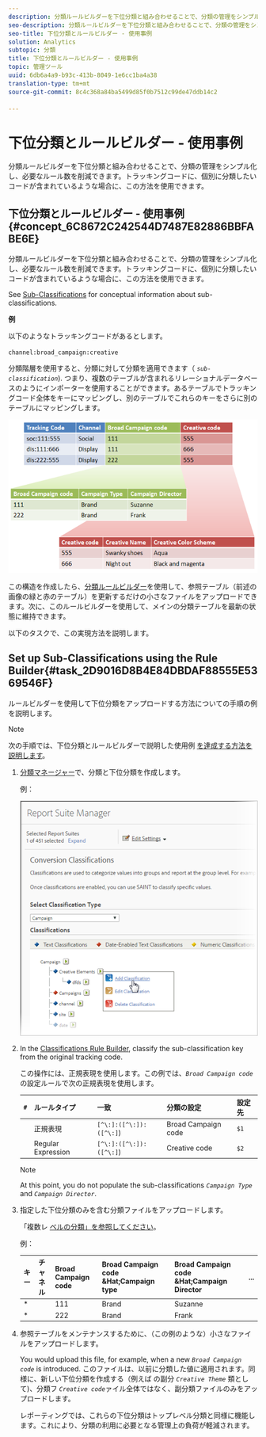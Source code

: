 ```yaml
---
description: 分類ルールビルダーを下位分類と組み合わせることで、分類の管理をシンプル化し、必要なルール数を削減できます。トラッキングコードに、個別に分類したいコードが含まれているような場合に、この方法を使用できます。
seo-description: 分類ルールビルダーを下位分類と組み合わせることで、分類の管理をシンプル化し、必要なルール数を削減できます。トラッキングコードに、個別に分類したいコードが含まれているような場合に、この方法を使用できます。
seo-title: 下位分類とルールビルダー - 使用事例
solution: Analytics
subtopic: 分類
title: 下位分類とルールビルダー - 使用事例
topic: 管理ツール
uuid: 6db6a4a9-b93c-413b-8049-1e6cc1ba4a38
translation-type: tm+mt
source-git-commit: 8c4c368a84ba5499d85f0b7512c99de47ddb14c2

---
```



# 下位分類とルールビルダー - 使用事例

分類ルールビルダーを下位分類と組み合わせることで、分類の管理をシンプル化し、必要なルール数を削減できます。トラッキングコードに、個別に分類したいコードが含まれているような場合に、この方法を使用できます。

## 下位分類とルールビルダー - 使用事例 {#concept_6C8672C242544D7487E82886BBFABE6E}

分類ルールビルダーを下位分類と組み合わせることで、分類の管理をシンプル化し、必要なルール数を削減できます。トラッキングコードに、個別に分類したいコードが含まれているような場合に、この方法を使用できます。

See [Sub-Classifications](/help/components/c-classifications2/c-sub-classifications.md) for conceptual information about sub-classifications.

**例**

以下のようなトラッキングコードがあるとします。

`channel:broad_campaign:creative`

分類階層を使用すると、分類に対して分類を適用できます（ *`sub-classification`*). つまり、複数のテーブルが含まれるリレーショナルデータベースのようにインポーターを使用することができます。あるテーブルでトラッキングコード全体をキーにマッピングし、別のテーブルでこれらのキーをさらに別のテーブルにマッピングします。

![](assets/sub_class_table.png)

この構造を作成したら、[分類ルールビルダー](/help/components/c-classifications2/crb/classification-rule-builder.md)を使用して、参照テーブル（前述の画像の緑と赤のテーブル）を更新するだけの小さなファイルをアップロードできます。次に、このルールビルダーを使用して、メインの分類テーブルを最新の状態に維持できます。

以下のタスクで、この実現方法を説明します。

## Set up Sub-Classifications using the Rule Builder{#task_2D9016D8B4E84DBDAF88555E5369546F}

<!-- 

t_rule_builder_subclass.xml

 -->

ルールビルダーを使用して下位分類をアップロードする方法についての手順の例を説明します。

>[!NOTE]
>
> 次の手順では、下位分類とルールビルダーで説明した使用例 [を達成する方法を説明します](/help/components/c-classifications2/crb/sub-classification-rule-builder.md)。

1. [分類マネージャー](https://marketing.adobe.com/resources/help/en_US/reference/classifications.html)で、分類と下位分類を作成します。

   例：

   ![ステップ情報](assets/sub_class_create.png)

1. In the [Classifications Rule Builder](/help/components/c-classifications2/crb/classification-rule-builder.md), classify the sub-classification key from the original tracking code.

   この操作には、正規表現を使用します。この例では、*`Broad Campaign code`* の設定ルールで次の正規表現を使用します。

   | `#` | ルールタイプ | 一致 | 分類の設定 | 設定先 |
   |---|---|---|---|---|
   |  | 正規表現 | `[^\:]:([^\:]):([^\:]`) | Broad Campaign code | `$1` |
   |  | Regular Expression | `[^\:]:([^\:]):([^\:]`) | Creative code | `$2` |

   >[!NOTE]
   >
   >At this point, you do not populate the sub-classifications *`Campaign Type`* and *`Campaign Director`*.

1. 指定した下位分類のみを含む分類ファイルをアップロードします。

   「複数レ [ベルの分類」を参照してください](/help/components/c-classifications2/c-sub-classifications.md)。

   例：

   | キー | チャネル | Broad Campaign code | Broad Campaign code &amp;Hat;Campaign type | Broad Campaign code &amp;Hat;Campaign Director | ... |
   |---|---|---|---|---|---|
   | * |  | 111 | Brand | Suzanne |  |
   | * |  | 222 | Brand | Frank |  |

1. 参照テーブルをメンテナンスするために、（この例のような）小さなファイルをアップロードします。

   You would upload this file, for example, when a new *`Broad Campaign code`* is introduced. このファイルは、以前に分類した値に適用されます。同様に、新しい下位分類を作成する（例えば  の副分 *`Creative Theme`* 類として)、分類フ *`Creative code`*&#x200B;ァイル全体ではなく、副分類ファイルのみをアップロードします。

   レポーティングでは、これらの下位分類はトップレベル分類と同様に機能します。これにより、分類の利用に必要となる管理上の負荷が軽減されます。
